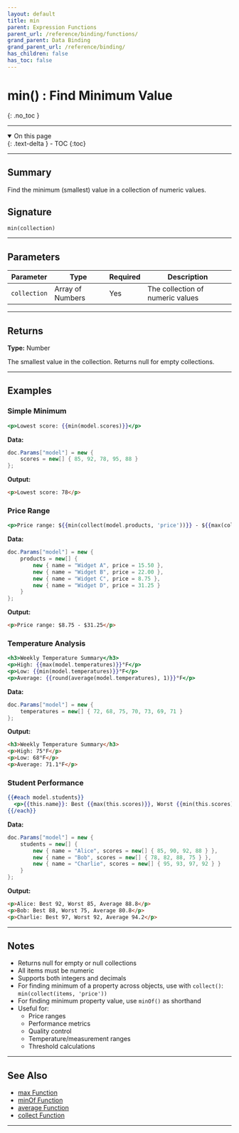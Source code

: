 ```yaml
---
layout: default
title: min
parent: Expression Functions
parent_url: /reference/binding/functions/
grand_parent: Data Binding
grand_parent_url: /reference/binding/
has_children: false
has_toc: false
---
```


# min() : Find Minimum Value
{: .no_toc }

---

<details open class='top-toc' markdown="block">
  <summary>
    On this page
  </summary>
  {: .text-delta }
- TOC
{:toc}
</details>

---

## Summary

Find the minimum (smallest) value in a collection of numeric values.

## Signature

```
min(collection)
```

---

## Parameters

| Parameter | Type | Required | Description |
|-----------|------|----------|-------------|
| `collection` | Array of Numbers | Yes | The collection of numeric values |

---

## Returns

**Type:** Number

The smallest value in the collection. Returns null for empty collections.

---

## Examples

### Simple Minimum

```handlebars
<p>Lowest score: {{min(model.scores)}}</p>
```

**Data:**
```csharp
doc.Params["model"] = new {
    scores = new[] { 85, 92, 78, 95, 88 }
};
```

**Output:**
```html
<p>Lowest score: 78</p>
```

### Price Range

```handlebars
<p>Price range: ${{min(collect(model.products, 'price'))}} - ${{max(collect(model.products, 'price'))}}</p>
```

**Data:**
```csharp
doc.Params["model"] = new {
    products = new[] {
        new { name = "Widget A", price = 15.50 },
        new { name = "Widget B", price = 22.00 },
        new { name = "Widget C", price = 8.75 },
        new { name = "Widget D", price = 31.25 }
    }
};
```

**Output:**
```html
<p>Price range: $8.75 - $31.25</p>
```

### Temperature Analysis

```handlebars
<h3>Weekly Temperature Summary</h3>
<p>High: {{max(model.temperatures)}}°F</p>
<p>Low: {{min(model.temperatures)}}°F</p>
<p>Average: {{round(average(model.temperatures), 1)}}°F</p>
```

**Data:**
```csharp
doc.Params["model"] = new {
    temperatures = new[] { 72, 68, 75, 70, 73, 69, 71 }
};
```

**Output:**
```html
<h3>Weekly Temperature Summary</h3>
<p>High: 75°F</p>
<p>Low: 68°F</p>
<p>Average: 71.1°F</p>
```

### Student Performance

```handlebars
{{#each model.students}}
  <p>{{this.name}}: Best {{max(this.scores)}}, Worst {{min(this.scores)}}, Average {{round(average(this.scores), 1)}}</p>
{{/each}}
```

**Data:**
```csharp
doc.Params["model"] = new {
    students = new[] {
        new { name = "Alice", scores = new[] { 85, 90, 92, 88 } },
        new { name = "Bob", scores = new[] { 78, 82, 88, 75 } },
        new { name = "Charlie", scores = new[] { 95, 93, 97, 92 } }
    }
};
```

**Output:**
```html
<p>Alice: Best 92, Worst 85, Average 88.8</p>
<p>Bob: Best 88, Worst 75, Average 80.8</p>
<p>Charlie: Best 97, Worst 92, Average 94.2</p>
```

---

## Notes

- Returns null for empty or null collections
- All items must be numeric
- Supports both integers and decimals
- For finding minimum of a property across objects, use with `collect()`: `min(collect(items, 'price'))`
- For finding minimum property value, use `minOf()` as shorthand
- Useful for:
  - Price ranges
  - Performance metrics
  - Quality control
  - Temperature/measurement ranges
  - Threshold calculations

---

## See Also

- [max Function](./max.md)
- [minOf Function](./minOf.md)
- [average Function](./average.md)
- [collect Function](./collect.md)

---
